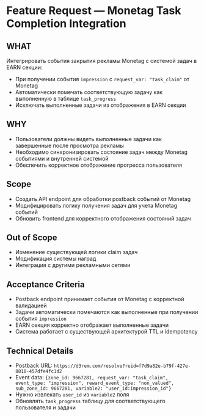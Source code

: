 # Feature Request — Monetag Task Completion Integration

## WHAT
Интегрировать события закрытия рекламы Monetag с системой задач в EARN секции:
- При получении события `impression` с `request_var: "task_claim"` от Monetag
- Автоматически помечать соответствующую задачу как выполненную в таблице `task_progress`
- Исключать выполненные задачи из отображения в EARN секции

## WHY
- Пользователи должны видеть выполненные задачи как завершенные после просмотра рекламы
- Необходимо синхронизировать состояние задач между Monetag событиями и внутренней системой
- Обеспечить корректное отображение прогресса пользователя

## Scope
- Создать API endpoint для обработки postback событий от Monetag
- Модифицировать логику получения задач для учета Monetag событий
- Обновить frontend для корректного отображения состояний задач

## Out of Scope
- Изменение существующей логики claim задач
- Модификация системы наград
- Интеграция с другими рекламными сетями

## Acceptance Criteria
- Postback endpoint принимает события от Monetag с корректной валидацией
- Задачи автоматически помечаются как выполненные при получении события `impression`
- EARN секция корректно отображает выполненные задачи
- Система работает с существующей архитектурой TTL и idempotency

## Technical Details
- Postback URL: `https://d3rem.com/resolve?ruid=f7d9a82e-b79f-427e-8810-457dfe4fc1d2`
- Event data: `{zone_id: 9667281, request_var: "task_claim", event_type: "impression", reward_event_type: "non_valued", sub_zone_id: 9667281, variable2: "user_id:impression_id"}`
- Нужно извлекать `user_id` из `variable2` поля
- Обновлять `task_progress` таблицу для соответствующего пользователя и задачи

